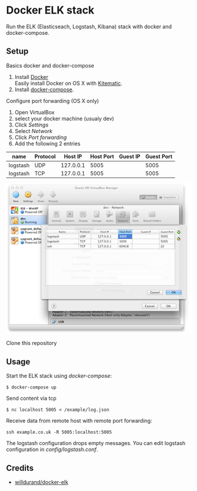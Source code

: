 # Docker ELK stack

Run the ELK (Elasticseach, Logstash, Kibana) stack with docker and docker-compose.

## Setup

Basics docker and docker-compose

1. Install [Docker](http://docker.io)  
   Easily install Docker on OS X with [Kitematic](https://kitematic.com/).
2. Install [docker-compose](http://docs.docker.com/compose/install/).

Configure port forwarding (OS X only)

1. Open VirtualBox
2. select your docker machine (usualy dev)
3. Click *Settings*
4. Select *Network*
5. Click *Port forwarding*
6. Add the following 2 entries  

| name     | Protocol | Host IP   | Host Port | Guest IP | Guest Port |
|----------|----------|-----------|-----------|----------|------------|
| logstash | UDP      | 127.0.0.1 | 5005      |          | 5005       |
| logstash | TCP      | 127.0.0.1 | 5005      |          | 5005       |

![Port forwarding with VirtualBox](images/virtual-box-port-forwarding.png)

Clone this repository
## Usage

Start the ELK stack using *docker-compose*:

```
$ docker-compose up
```

Send content via tcp

```
$ nc localhost 5005 < /example/log.json
```

Receive data from remote host with remote port forwarding:
```
ssh example.co.uk -R 5005:localhost:5005
```

The logstash configuration drops empty messages.
You can edit logstash configuration in *config/logstash.conf*.

## Credits

- [willdurand/docker-elk](https://github.com/willdurand/docker-elk)
